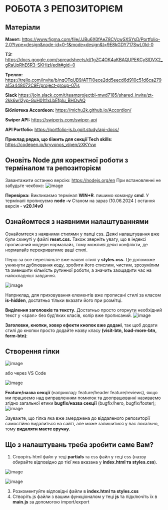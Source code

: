 # РОБОТА З РЕПОЗИТОРІЄМ

## Матеріали

**Макет:**
https://www.figma.com/file/JJBu6X0fAeZ8CVcwSXSYsD/Portfolio-2.0?type=design&node-id=0-1&mode=design&t=9E8kGDY717SwL0ld-0

**ТЗ:**
https://docs.google.com/spreadsheets/d/1gZC4OK4aKBAQUPEKCySlDVX2_gRaUpRhE6R3-SKHizI/edit#gid=0

**Трелло:**
https://trello.com/invite/b/nqOTqUB9/ATTI0ece2dd5eecd6d910c51d6ca279a15a448072C9F/project-group-07js

**Slack**
https://join.slack.com/t/teamprojectbl-mwd7185/shared_invite/zt-2kk6w12yp-GuH01t1xLbEfplu_BHOvAQ

**Бібліотека Accordeon:** https://michu2k.github.io/Accordion/

**Swiper API:** https://swiperjs.com/swiper-api

**API Portfolio:** https://portfolio-js.b.goit.study/api-docs/

**Приклад рядка, що біжить для секції Tech skills**:
https://codepen.io/kryvonos_v/pen/zXKYvw

## Оновіть Node для коректної роботи з терміналом та репозиторієм

Завантажити останню версію: https://nodejs.org/en При встановленні не забудьте
чекбокс:
![image](https://github.com/Elijah-Vakulenko/JS-Team-Project/assets/154387383/39a87985-49dd-4722-8b97-2b863b39a0cf)

**Перевірка:** Викликаємо термінал **WIN+R**. пишимо команду **cmd**. У
терміналі прописуємо **node -v** Станом на зараз (10.06.2024 ) остання версія -
**v20.14v0**

## Ознайомтеся з наявними налаштуваннями

Ознайомтеся з наявними стилями у папці css. Деякі налаштування вже були скинуті
у файлі **reset.css.** Також зверніть увагу, що в індексі прописаний модерн
нормалайз, тому можливі деякі конфлікти, де нормалайз перекриватиме ваші стилі.

Перш за все перегляньте вже наявні стилі у **styles.css.** Це допоможе уникнути
дублювання коду, зробити його стислим, чистим, зрозумілим та зменшити кількість
рутинної роботи, а значить заощадити час на найскладніші завдання.

![image](https://github.com/Elijah-Vakulenko/avocado-team/assets/154387383/32df7adb-e4fb-47cf-9104-c1f60a0feb42)

Наприклад, для приховування елементів вже прописані стилі за класом
**is-hidden**, достатньо тільки вказати його при розмітці.

**Виділення заголовків та тексту.** Достатньо просто огорнути необхідний текст у
\<span> без буд'яких класів, колір вже прописаний.
![image](https://github.com/Elijah-Vakulenko/JS-Team-Project/assets/154387383/1d25c821-8a9a-4b75-8add-605f14dd864d)

**Заголовки, кнопки, ховер ефекти кнопок вже додані**, так щоб додати стилі до
кнопки просто додайте назву класу **(visit-btn, load-more-btn, form-btn)**:

## Створення гілки

![image](https://github.com/Elijah-Vakulenko/JS-Team-Project/assets/154387383/935ea18e-2ce2-4764-881c-a61ab628e580)

або через VS Code

![image](https://github.com/Elijah-Vakulenko/JS-Team-Project/assets/154387383/a77b4aa3-7c63-4643-9e2f-6648e162c5cd)

**Feature/назва секції** (наприклад: feature/header feature/reviews), якщо ми
працюємо над виправленням помилок та доопрацюванні називаємо згідно загальної
етики **bugfix/назва секції** (bugfix/hero, bugfix/footer);
![image](https://github.com/Elijah-Vakulenko/JS-Team-Project/assets/154387383/759607f0-7f27-4075-bfb7-7d751bf9519b)

Зауважте, що гілка яка вже змерджена до віддаленого репозиторії самостійно
видалиться на сайті, але може залишитися у вас локально, тому **видаляти маєте
вручну**.

## Що з налаштувань треба зробити саме Вам?

1. Створіть html файл у теці **partials** та css файл у теці css (назву обирайте
   відповідно до тієї яка вказана у **index.html та styles.css**).

![image](https://github.com/Elijah-Vakulenko/JS-Team-Project/assets/154387383/02f7fb65-a528-49ed-9e29-91864484f4e3)

![image](https://github.com/Elijah-Vakulenko/JS-Team-Project/assets/154387383/f7e333f8-570b-48aa-88fd-032d72266a5c)

3. Розкоментуйте відповідні файли в **index.html та styles.css**
4. Створіть js файли з вашим функціоналом у теці **js** та підключіть їх в
   **main.js** за допомогою import/export
